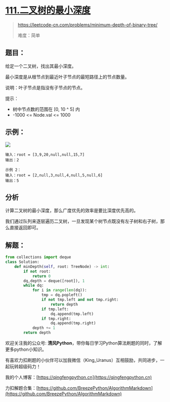 # [111.二叉树的最小深度](https://leetcode-cn.com/problems/minimum-depth-of-binary-tree/)
> https://leetcode-cn.com/problems/minimum-depth-of-binary-tree/
> 
> 难度：简单

## 题目：

给定一个二叉树，找出其最小深度。

最小深度是从根节点到最近叶子节点的最短路径上的节点数量。

说明：叶子节点是指没有子节点的节点。

提示：

- 树中节点数的范围在 [0, 10 ^ 5] 内
- -1000 <= Node.val <= 1000

## 示例：
![](https://assets.leetcode.com/uploads/2020/10/12/ex_depth.jpg)
```
输入：root = [3,9,20,null,null,15,7]
输出：2

示例 2：
输入：root = [2,null,3,null,4,null,5,null,6]
输出：5
```

## 分析

计算二叉树的最小深度，那么广度优先的效率是要比深度优先高的。

我们通过队列来逐层遍历二叉树，一旦发现某个树节点既没有左子树和右子树，那么直接返回即可。

## 解题：

```python
from collections import deque
class Solution:
    def minDepth(self, root: TreeNode) -> int:
        if not root:
            return 0
        dq,depth = deque([root]), 1
        while dq:
            for i in range(len(dq)):
                tmp = dq.popleft()
                if not tmp.left and not tmp.right:
                    return depth
                if tmp.left:
                    dq.append(tmp.left)
                if tmp.right:
                    dq.append(tmp.right)
            depth += 1
        return depth
```

欢迎关注我的公众号: **清风Python**，带你每日学习Python算法刷题的同时，了解更多python小知识。

有喜欢力扣刷题的小伙伴可以加我微信（King_Uranus）互相鼓励，共同进步，一起玩转超级码力！

我的个人博客：[https://qingfengpython.cn](https://qingfengpython.cn)

力扣解题合集：[https://github.com/BreezePython/AlgorithmMarkdown](https://github.com/BreezePython/AlgorithmMarkdown)